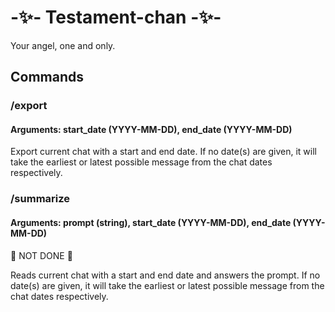 # -✨- Testament-chan -✨-

Your angel, one and only.

## Commands

### /export
#### Arguments: start_date (YYYY-MM-DD), end_date (YYYY-MM-DD)

Export current chat with a start and end date. If no date(s) are given, it will take the earliest or latest possible message from the chat dates respectively.

### /summarize
#### Arguments: prompt (string), start_date (YYYY-MM-DD), end_date (YYYY-MM-DD)
🚧 NOT DONE 🚧

Reads current chat with a start and end date and answers the prompt. If no date(s) are given, it will take the earliest or latest possible message from the chat dates respectively.

